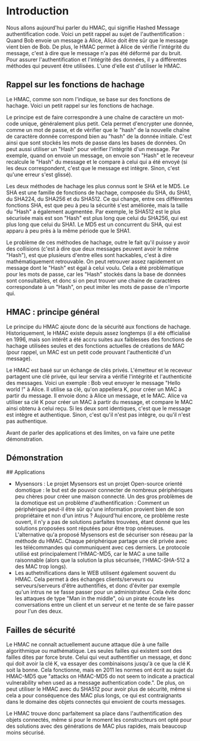Introduction
============

Nous allons aujourd'hui parler du HMAC, qui signifie Hashed Message authentification code. Voici un petit rappel au sujet de l'authentification :
Quand Bob envoie un message à Alice, Alice doit être sûr que le message vient bien de Bob. De plus, le HMAC permet à Alice de vérifie l'intégrité du message, c'est à dire que le message n'a pas été déformé par du bruit. Pour assurer l'authentification et l'intégrité des données, il y a différentes méthodes qui peuvent être utilisées. L'une d'elle est d'utiliser le HMAC.

## Rappel sur les fonctions de hachage 

Le HMAC, comme son nom l'indique, se base sur des fonctions de hachage. Voici un petit rappel sur les fonctions de hachage.

Le principe est de faire correspondre à une chaîne de caractère un mot-code unique, généralement plus petit. Cela permet d'encrypter une donnée, comme un mot de passe, et de vérifier que le "hash" de la nouvelle chaîne de caractère donnée correspond bien au "hash" de la donnée initiale. C'est ainsi que sont stockés les mots de passe dans les bases de données. On peut aussi utiliser un "Hash" pour vérifier l'intégrité d'un message. Par exemple, quand on envoie un message, on envoie son "Hash" et le receveur recalcule le "Hash" du message et le compare à celui qui a été envoyé (si les deux correspondent, c'est que le message est intègre. Sinon, c'est qu'une erreur s'est glissé).

Les deux méthodes de hachage les plus connus sont le SHA et le MD5. Le SHA est une famille de fonctions de hachage, composée du SHA, du SHA1, du SHA224, du SHA256 et du SHA512. Ce qui change, entre ces différentes fonctions SHA, est que peu à peu la sécurité s'est améliorée, mais la taille du "Hash" a également augmentée. Par exemple, le SHA512 est le plus sécurisée mais est son "Hash" est plus long que celui du SHA256, qui est plus long que celui du SHA1. Le MD5 est un concurrent du SHA, qui est apparu à peu près à la même période que le SHA1.

Le problème de ces méthodes de hachage, outre le fait qu'il puisse y avoir des collisions (c'est à dire que deux messages peuvent avoir le même "Hash"), est que plusieurs d'entre elles sont hackables, c'est à dire mathématiquement retrouvable. On peut retrouver assez rapidement un message dont le "Hash" est égal à celui voulu. Cela a été problématique pour les mots de passe, car les "Hash" stockés dans la base de données sont consultables, et donc si on peut trouver une chaine de caractères correspondate à un "Hash", on peut imiter les mots de passe de n'importe qui.

## HMAC : principe général

Le principe du HMAC ajoute donc de la sécurité aux fonctions de hachage. Historiquement, le HMAC existe depuis assez longtemps (il a été officialisé en 1996, mais son intérêt a été accru suites aux faiblesses des fonctions de hachage utilisées seules et des fonctions actuelles de créations de MAC (pour rappel, un MAC est un petit code prouvant l'authenticité d'un message).

Le HMAC est basé sur un échange de clés privés. L'émetteur et le receveur partagent une clé privée, qui leur servira a vérifié l'intégrité et l'authenticité des messages. Voici un exemple :
Bob veut envoyer le message "Hello world !" à Alice. Il utilise sa clé, qu'on appellera K, pour créer un MAC à partir du message. Il envoie donc à Alice un message, et le MAC. Alice va utiliser sa clé K pour créer un MAC à partir du message, et compare le MAC ainsi obtenu à celui reçu. Si les deux sont identiques, c'est que le message est intègre et authentique. Sinon, c'est qu'il n'est pas intègre, ou qu'il n'est pas authentique. 

Avant de parler des applications et des limites, on va faire une petite démonstration.

## Démonstration

## Applications 

* Mysensors : Le projet Mysensors est un projet Open-source orienté domotique : le but est de pouvoir connecter de nombreux périphériques peu chères pour créer une maison connecté. Un des gros problèmes de la domotique est un problème d'authentification : Comment un périphérique peut-il être sûr qu'une information provient bien de son propriétaire et non d'un intrus ? Aujourd'hui encore, ce problème reste ouvert, il n'y a pas de solutions parfaites trouvées, étant donné que les solutions proposées sont réputées pour être trop onéreuses. L'alternative qu'a proposé Mysensors est de sécuriser son réseau par la méthode du HMAC. Chaque périphérique partage une clé privée avec les télécommandes qui communiquent avec ces derniers. Le protocole utilisé est principalement l'HMAC-MD5, car le MAC a une taille raisonnable (alors que la solution la plus sécurisée, l'HMAC-SHA-512 a des MAC trop longs). 
* Les authetnifications dans le WEB utilisent également souvent du HMAC. Cela permet à des échanges clients/serveurs ou serveurs/serveurs d'être authentifiés, et donc d'éviter par exemple qu'un intrus ne se fasse passer pour un administrateur. Cela évite donc les attaques de type "Man in the middle", où un pirate écoute les conversations entre un client et un serveur et ne tente de se faire passer pour l'un des deux.

## Failles de sécurité

Le HMAC ne connaît actuellement aucune attaque dûe à une faille algorithmique ou mathématique. Les seules failles qui existent sont des failles dites par force brute. Celui qui veut authentifier un message, et donc qui doit avoir la clé K, va essayer des combinaisons jusqu'à ce que la clé K soit la bonne. Cela fonctionne, mais en 2011 les normes ont écrit au sujet du HMAC-MD5 que "attacks on HMAC-MD5 do not seem to indicate a practical vulnerability when used as a message authentication code.". De plus, on peut utiliser le HMAC avec du SHA512 pour avoir plus de sécurité, même si cela a pour conséquence des MAC plus longs, ce qui est contraignants dans le domaine des objets connectés qui envoient de courts messages.

Le HMAC trouve donc parfaitement sa place dans l'authentification des objets connectés, même si pour le moment les constructeurs ont opté pour des solutions avec des générations de MAC plus rapides, mais beaucoup moins sécurisé.
